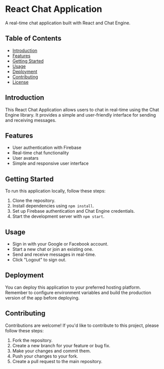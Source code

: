 # React Chat Application

A real-time chat application built with React and Chat Engine.

## Table of Contents
- [Introduction](#introduction)
- [Features](#features)
- [Getting Started](#getting-started)
- [Usage](#usage)
- [Deployment](#deployment)
- [Contributing](#contributing)
- [License](#license)

## Introduction

This React Chat Application allows users to chat in real-time using the Chat Engine library. It provides a simple and user-friendly interface for sending and receiving messages.

## Features

- User authentication with Firebase
- Real-time chat functionality
- User avatars
- Simple and responsive user interface

## Getting Started

To run this application locally, follow these steps:

1. Clone the repository.
2. Install dependencies using `npm install`.
3. Set up Firebase authentication and Chat Engine credentials.
4. Start the development server with `npm start`.

## Usage

- Sign in with your Google or Facebook account.
- Start a new chat or join an existing one.
- Send and receive messages in real-time.
- Click "Logout" to sign out.

## Deployment

You can deploy this application to your preferred hosting platform. Remember to configure environment variables and build the production version of the app before deploying.

## Contributing

Contributions are welcome! If you'd like to contribute to this project, please follow these steps:

1. Fork the repository.
2. Create a new branch for your feature or bug fix.
3. Make your changes and commit them.
4. Push your changes to your fork.
5. Create a pull request to the main repository.

